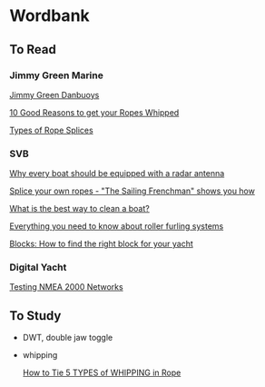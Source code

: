# Wordbank

## To Read

### Jimmy Green Marine

[Jimmy Green Danbuoys](https://jimmygreen.com/800-jimmy-green-danbuoys)

[10 Good Reasons to get your Ropes Whipped](https://jimmygreen.com/content/300-10-good-reasons-to-get-your-ropes-whipped)

[Types of Rope Splices](https://jimmygreen.com/content/185-types-of-rope-splices)

### SVB

[Why every boat should be equipped with a radar antenna](https://www.svb24.com/en/guide/why-every-boat-should-be-equipped-with-a-radar-antenna.html)

[Splice your own ropes - "The Sailing Frenchman" shows you how](https://www.svb24.com/en/guide/splice-your-own-ropes-the-sailing-frenchman-shows-you-how.html)

[What is the best way to clean a boat?](https://www.svb24.com/en/guide/guide-what-is-the-best-way-to-clean-a-boat.html)

[Everything you need to know about roller furling systems](https://www.svb24.com/en/guide/sailing-made-easy-everything-you-need-to-know-about-roller-furling-systems.html)

[Blocks: How to find the right block for your yacht](https://www.svb24.com/en/guide/blocks-how-to-find-the-right-block-for-your-yacht.html)

### Digital Yacht

[Testing NMEA 2000 Networks](https://digitalyacht.net/2023/04/25/testing-nmea-2000-networks/)

## To Study

* DWT, double jaw toggle

* whipping

    [How to Tie 5 TYPES of WHIPPING in Rope](https://www.youtube.com/watch?v=NSeqmf9ZtuM)

  
